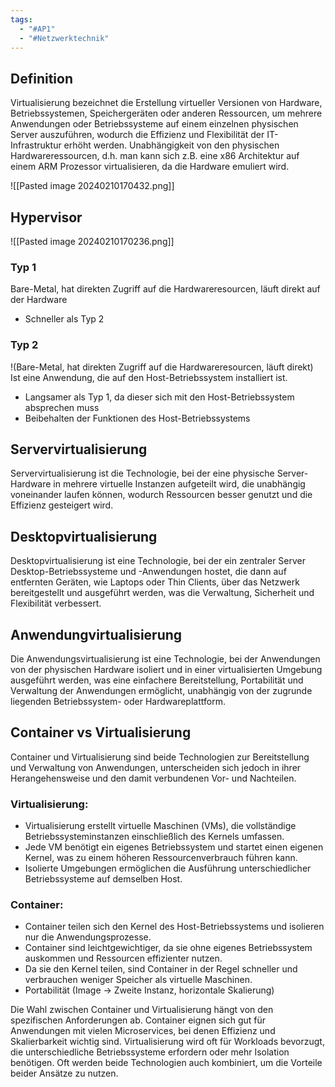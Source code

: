 ```yaml
---
tags:
  - "#AP1"
  - "#Netzwerktechnik"
---
```

## Definition
Virtualisierung bezeichnet die Erstellung virtueller Versionen von Hardware, Betriebssystemen, Speichergeräten oder anderen Ressourcen, um mehrere Anwendungen oder Betriebssysteme auf einem einzelnen physischen Server auszuführen, wodurch die Effizienz und Flexibilität der IT-Infrastruktur erhöht werden.
Unabhängigkeit von den physischen Hardwareressourcen, d.h. man kann sich z.B. eine x86 Architektur auf einem ARM Prozessor virtualisieren, da die Hardware emuliert wird.

![[Pasted image 20240210170432.png]]

## Hypervisor
![[Pasted image 20240210170236.png]]
### Typ 1
Bare-Metal, hat direkten Zugriff auf die Hardwareresourcen, läuft direkt auf der Hardware
+ Schneller als Typ 2
### Typ 2
!(Bare-Metal, hat direkten Zugriff auf die Hardwareresourcen, läuft direkt)
Ist eine Anwendung, die auf den Host-Betriebssystem installiert ist.
+ Langsamer als Typ 1, da dieser sich mit den Host-Betriebssystem absprechen muss
+ Beibehalten der Funktionen des Host-Betriebssystems 
## Servervirtualisierung 
Servervirtualisierung ist die Technologie, bei der eine physische Server-Hardware in mehrere virtuelle Instanzen aufgeteilt wird, die unabhängig voneinander laufen können, wodurch Ressourcen besser genutzt und die Effizienz gesteigert wird.
## Desktopvirtualisierung
Desktopvirtualisierung ist eine Technologie, bei der ein zentraler Server Desktop-Betriebssysteme und -Anwendungen hostet, die dann auf entfernten Geräten, wie Laptops oder Thin Clients, über das Netzwerk bereitgestellt und ausgeführt werden, was die Verwaltung, Sicherheit und Flexibilität verbessert.
## Anwendungvirtualisierung
Die Anwendungsvirtualisierung ist eine Technologie, bei der Anwendungen von der physischen Hardware isoliert und in einer virtualisierten Umgebung ausgeführt werden, was eine einfachere Bereitstellung, Portabilität und Verwaltung der Anwendungen ermöglicht, unabhängig von der zugrunde liegenden Betriebssystem- oder Hardwareplattform.


## Container vs Virtualisierung 
Container und Virtualisierung sind beide Technologien zur Bereitstellung und Verwaltung von Anwendungen, unterscheiden sich jedoch in ihrer Herangehensweise und den damit verbundenen Vor- und Nachteilen.

### Virtualisierung:
- Virtualisierung erstellt virtuelle Maschinen (VMs), die vollständige Betriebssysteminstanzen einschließlich des Kernels umfassen.
- Jede VM benötigt ein eigenes Betriebssystem und startet einen eigenen Kernel, was zu einem höheren Ressourcenverbrauch führen kann.
- Isolierte Umgebungen ermöglichen die Ausführung unterschiedlicher Betriebssysteme auf demselben Host.

### Container:
- Container teilen sich den Kernel des Host-Betriebssystems und isolieren nur die Anwendungsprozesse.
- Container sind leichtgewichtiger, da sie ohne eigenes Betriebssystem auskommen und Ressourcen effizienter nutzen.
- Da sie den Kernel teilen, sind Container in der Regel schneller und verbrauchen weniger Speicher als virtuelle Maschinen.
- Portabilität (Image -> Zweite Instanz, horizontale Skalierung)

Die Wahl zwischen Container und Virtualisierung hängt von den spezifischen Anforderungen ab. Container eignen sich gut für Anwendungen mit vielen Microservices, bei denen Effizienz und Skalierbarkeit wichtig sind. Virtualisierung wird oft für Workloads bevorzugt, die unterschiedliche Betriebssysteme erfordern oder mehr Isolation benötigen. Oft werden beide Technologien auch kombiniert, um die Vorteile beider Ansätze zu nutzen.


